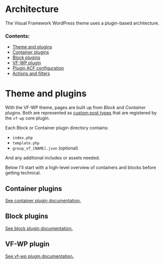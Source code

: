 # Architecture

The Visual Framework WordPress theme uses a plugin-based architecture.

### Contents:

* [Theme and plugins](#theme-and-plugins)
* [Container plugins](#container-plugins)
* [Block plugins](#block-plugins)
* [VF-WP plugin](#vf-wp-plugin)
* [Plugin ACF configuration](#plugin-acf-configuration)
* [Actions and filters](#actions-and-filters)

# Theme and plugins

With the VF-WP theme, pages are built up from *Block* and *Container* plugins. Both are represented as [custom post types](https://codex.wordpress.org/Post_Types) that are registered by the `vf-wp` core plugin.

Each Block or Container plugin directory contains:

* `index.php`
* `template.php`
* `group_vf_[NAME].json` (optional)

And any additional includes or assets needed.

Below I'll start with a high-level overview of containers and blocks before getting technical.

## Container plugins

[See container plugin documentation.](/docs/containers.md)

## Block plugins

[See block plugin documentation.](/docs/blocks.md)

## VF-WP plugin

[See vf-wp plugin documentation.](/wp-content/plugins/vf-wp/README.md)
